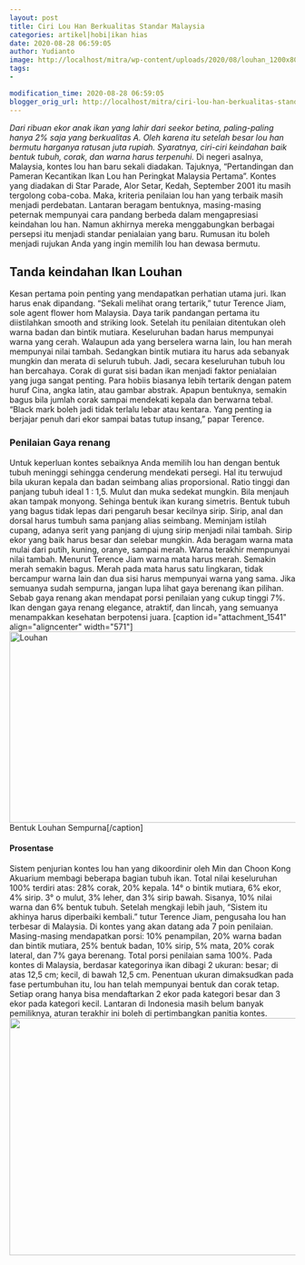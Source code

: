 ```yaml
---
layout: post
title: Ciri Lou Han Berkualitas Standar Malaysia
categories: artikel|hobi|ikan hias
date: 2020-08-28 06:59:05
author: Yudianto
image: http://localhost/mitra/wp-content/uploads/2020/08/louhan_1200x800.jpg
tags:
- 

modification_time: 2020-08-28 06:59:05
blogger_orig_url: http://localhost/mitra/ciri-lou-han-berkualitas-standar.html
---
```


<em>Dari ribuan ekor anak ikan yang lahir dari seekor betina, paling-paling hanya 2% saja yang berkualitas A. Oleh karena itu setelah besar lou han bermutu harganya ratusan juta rupiah. Syaratnya, ciri-ciri keindahan baik bentuk tubuh, corak, dan warna harus terpenuhi.</em>
Di negeri asalnya, Malaysia, kontes lou han baru sekali diadakan. Tajuknya, “Pertandingan dan Pameran Kecantikan Ikan Lou han Peringkat Malaysia Pertama”.
Kontes yang diadakan di Star Parade, Alor Setar, Kedah, September 2001 itu masih tergolong coba-coba. Maka, kriteria penilaian lou han yang terbaik masih menjadi perdebatan.
Lantaran beragam bentuknya, masing-masing peternak mempunyai cara pandang berbeda dalam mengapresiasi keindahan lou han. Namun akhirnya mereka
menggabungkan berbagai persepsi itu menjadi standar penialaian yang baru. Rumusan itu boleh menjadi rujukan Anda yang ingin memilih lou han dewasa bermutu.
<h2>Tanda keindahan Ikan Louhan</h2>
Kesan pertama poin penting yang mendapatkan perhatian utama juri. Ikan harus enak dipandang. “Sekali melihat orang tertarik,” tutur Terence Jiam, sole agent flower hom Malaysia. Daya tarik pandangan pertama itu diistilahkan smooth and striking look.
Setelah itu penilaian ditentukan oleh warna badan dan bintik mutiara. Keseluruhan badan harus mempunyai warna yang cerah. Walaupun ada yang berselera warna lain, lou han merah mempunyai nilai tambah. Sedangkan bintik mutiara itu harus ada sebanyak mungkin dan merata di seluruh tubuh. Jadi, secara keseluruhan tubuh lou han bercahaya.
Corak di gurat sisi badan ikan menjadi faktor penialaian yang juga sangat penting. Para hobiis biasanya lebih tertarik dengan patem huruf Cina, angka latin, atau gambar abstrak. Apapun bentuknya, semakin bagus bila jumlah corak sampai mendekati kepala dan berwarna tebal. “Black mark boleh jadi tidak terlalu lebar atau kentara. Yang penting ia berjajar penuh dari ekor sampai batas tutup insang,” papar Terence.
<h3>Penilaian Gaya renang</h3>
Untuk keperluan kontes sebaiknya Anda memilih lou han dengan bentuk tubuh meninggi sehingga cenderung mendekati persegi. Hal itu terwujud bila ukuran kepala dan badan seimbang alias proporsional. Ratio tinggi dan panjang tubuh ideal 1 : 1,5. Mulut dan muka sedekat mungkin. Bila menjauh akan tampak monyong. Sehinga bentuk ikan kurang simetris.
Bentuk tubuh yang bagus tidak lepas dari pengaruh besar kecilnya sirip. Sirip, anal dan dorsal harus tumbuh sama panjang alias seimbang. Meminjam istilah cupang, adanya serit yang panjang di ujung sirip menjadi nilai tambah. Sirip ekor yang baik harus besar dan selebar mungkin.
Ada beragam warna mata mulai dari putih, kuning, oranye, sampai merah. Warna terakhir mempunyai nilai tambah. Menurut Terence Jiam warna mata harus merah. Semakin merah semakin bagus. Merah pada mata harus satu lingkaran, tidak bercampur warna lain dan dua sisi harus mempunyai warna yang sama.
Jika semuanya sudah sempurna, jangan lupa lihat gaya berenang ikan pilihan. Sebab gaya renang akan mendapat porsi penilaian yang cukup tinggi 7%. Ikan dengan gaya renang elegance, atraktif, dan lincah, yang semuanya menampakkan kesehatan berpotensi juara.
[caption id="attachment_1541" align="aligncenter" width="571"]<img class="wp-image-1541" src="http://127.0.0.1/mitra/wp-content/uploads/2020/08/lou-han_1280x725.jpg" alt="Louhan" width="571" height="337" /> Bentuk Louhan Sempurna[/caption]
<h4>Prosentase</h4>
Sistem penjurian kontes lou han yang dikoordinir oleh Min dan Choon Kong Akuarium membagi beberapa bagian tubuh ikan. Total nilai keseluruhan 100% terdiri atas: 28% corak, 20% kepala. 14° o bintik mutiara, 6% ekor, 4% sirip. 3° o mulut, 3% leher, dan 3% sirip bawah. Sisanya, 10% nilai warna dan 6% bentuk tubuh.
Setelah mengkaji lebih jauh, “Sistem itu akhinya harus diperbaiki kembali.” tutur Terence Jiam, pengusaha lou han terbesar di Malaysia. Di kontes yang akan datang ada 7 poin penilaian. Masing-masing mendapatkan porsi: 10% penampilan, 20% warna badan dan bintik mutiara, 25% bentuk badan, 10% sirip, 5% mata, 20% corak lateral, dan 7% gaya berenang. Total porsi penilaian sama 100%.
Pada kontes di Malaysia, berdasar kategorinya ikan dibagi 2 ukuran: besar; di atas 12,5 cm; kecil, di bawah 12,5 cm. Penentuan ukuran dimaksudkan pada fase pertumbuhan itu, lou han telah mempunyai bentuk dan corak tetap. Setiap orang hanya bisa mendaftarkan 2 ekor pada kategori besar dan 3 ekor pada kategori kecil. Lantaran di Indonesia masih belum banyak pemiliknya, aturan terakhir ini boleh di pertimbangkan panitia kontes.
<img class="wp-image-1541 aligncenter" src="http://127.0.0.1/mitra/wp-content/uploads/2020/08/lou-han_1280x725.jpg" alt="" width="629" height="418" />
&nbsp;
